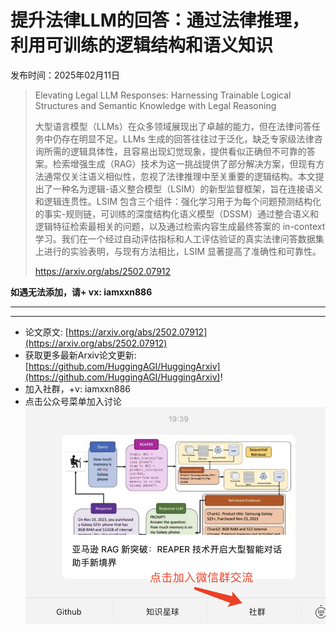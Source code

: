 # 提升法律LLM的回答：通过法律推理，利用可训练的逻辑结构和语义知识
发布时间：2025年02月11日


> Elevating Legal LLM Responses: Harnessing Trainable Logical Structures and Semantic Knowledge with Legal Reasoning
>
> 大型语言模型（LLMs）在众多领域展现出了卓越的能力，但在法律问答任务中仍存在明显不足。LLMs 生成的回答往往过于泛化，缺乏专家级法律咨询所需的逻辑具体性，且容易出现幻觉现象，提供看似正确但不可靠的答案。检索增强生成（RAG）技术为这一挑战提供了部分解决方案，但现有方法通常仅关注语义相似性，忽视了法律推理中至关重要的逻辑结构。本文提出了一种名为逻辑-语义整合模型（LSIM）的新型监督框架，旨在连接语义和逻辑连贯性。LSIM 包含三个组件：强化学习用于为每个问题预测结构化的事实-规则链，可训练的深度结构化语义模型（DSSM）通过整合语义和逻辑特征检索最相关的问题，以及通过检索内容生成最终答案的 in-context 学习。我们在一个经过自动评估指标和人工评估验证的真实法律问答数据集上进行的实验表明，与现有方法相比，LSIM 显著提高了准确性和可靠性。
>
> https://arxiv.org/abs/2502.07912

**如遇无法添加，请+ vx: iamxxn886**
<hr />


<hr />

- 论文原文: [https://arxiv.org/abs/2502.07912](https://arxiv.org/abs/2502.07912)
- 获取更多最新Arxiv论文更新: [https://github.com/HuggingAGI/HuggingArxiv](https://github.com/HuggingAGI/HuggingArxiv)!
- 加入社群，+v: iamxxn886
- 点击公众号菜单加入讨论
![](https://raw.githubusercontent.com/HuggingAGI/wx_assets/main/2024/07/31/1722434818326-94339e92-22f1-4472-9d27-fed232f70b5d.jpeg)